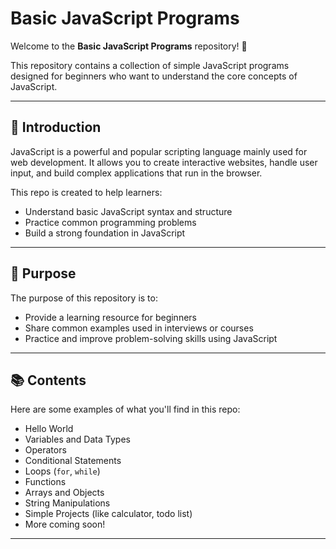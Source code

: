 # Basic JavaScript Programs

Welcome to the **Basic JavaScript Programs** repository! 🎉

This repository contains a collection of simple JavaScript programs designed for beginners who want to understand the core concepts of JavaScript.

---

## 📌 Introduction

JavaScript is a powerful and popular scripting language mainly used for web development. It allows you to create interactive websites, handle user input, and build complex applications that run in the browser.

This repo is created to help learners:
- Understand basic JavaScript syntax and structure
- Practice common programming problems
- Build a strong foundation in JavaScript

---

## 🎯 Purpose

The purpose of this repository is to:
- Provide a learning resource for beginners
- Share common examples used in interviews or courses
- Practice and improve problem-solving skills using JavaScript

---

## 📚 Contents

Here are some examples of what you'll find in this repo:

- Hello World
- Variables and Data Types
- Operators
- Conditional Statements
- Loops (`for`, `while`)
- Functions
- Arrays and Objects
- String Manipulations
- Simple Projects (like calculator, todo list)
- More coming soon!

---
